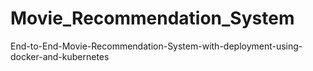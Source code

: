 # Movie_Recommendation_System
End-to-End-Movie-Recommendation-System-with-deployment-using-docker-and-kubernetes
